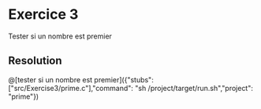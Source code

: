 #  Exercice 3
 
Tester si un nombre est premier
## Resolution

@[tester si un nombre est premier]({"stubs": ["src/Exercise3/prime.c"],"command": "sh /project/target/run.sh","project": "prime"})